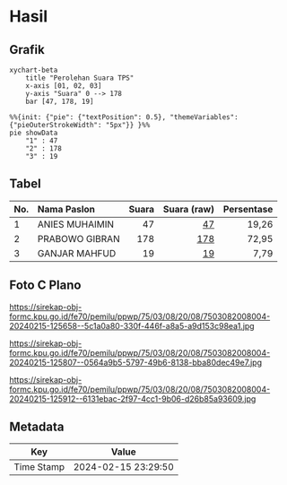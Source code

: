 # Hasil

## Grafik

```mermaid
xychart-beta
    title "Perolehan Suara TPS"
    x-axis [01, 02, 03]
    y-axis "Suara" 0 --> 178
    bar [47, 178, 19]
```

```mermaid
%%{init: {"pie": {"textPosition": 0.5}, "themeVariables": {"pieOuterStrokeWidth": "5px"}} }%%
pie showData
    "1" : 47
    "2" : 178
    "3" : 19
```

## Tabel

| No. | Nama Paslon    | Suara | Suara (raw) | Persentase |
|:--- |:-------------- | -----:| -----------:| ----------:|
| 1   | ANIES MUHAIMIN | 47    | [47][p-1]   | 19,26      |
| 2   | PRABOWO GIBRAN | 178   | [178][p-2]  | 72,95      |
| 3   | GANJAR MAHFUD  | 19    | [19][p-3]   | 7,79       |


[p-1]: https://github.com/gigit-pemilu/pemilu-2024-75-gorontalo/blob/main/pilpres/hitung-suara/sub/75-gorontalo/sub/03-bone-bolango/sub/08-kabila-bone/sub/2008-botubarani/sub/004-tps/sub/paslon-1.txt
[p-2]: https://github.com/gigit-pemilu/pemilu-2024-75-gorontalo/blob/main/pilpres/hitung-suara/sub/75-gorontalo/sub/03-bone-bolango/sub/08-kabila-bone/sub/2008-botubarani/sub/004-tps/sub/paslon-2.txt
[p-3]: https://github.com/gigit-pemilu/pemilu-2024-75-gorontalo/blob/main/pilpres/hitung-suara/sub/75-gorontalo/sub/03-bone-bolango/sub/08-kabila-bone/sub/2008-botubarani/sub/004-tps/sub/paslon-3.txt

## Foto C Plano

https://sirekap-obj-formc.kpu.go.id/fe70/pemilu/ppwp/75/03/08/20/08/7503082008004-20240215-125658--5c1a0a80-330f-446f-a8a5-a9d153c98ea1.jpg

https://sirekap-obj-formc.kpu.go.id/fe70/pemilu/ppwp/75/03/08/20/08/7503082008004-20240215-125807--0564a9b5-5797-49b6-8138-bba80dec49e7.jpg

https://sirekap-obj-formc.kpu.go.id/fe70/pemilu/ppwp/75/03/08/20/08/7503082008004-20240215-125912--6131ebac-2f97-4cc1-9b06-d26b85a93609.jpg


## Metadata

| Key        | Value               |
| ---------- | ------------------- |
| Time Stamp | 2024-02-15 23:29:50 |



